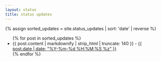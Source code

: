 ```yaml
---
layout: status
title: status updates
---
```


{% assign sorted_updates = site.status_updates | sort: 'date' | reverse %}
<ul>
  {% for post in sorted_updates %}
	<li>{{ post.content | markdownify | strip_html | truncate: 140 }} - <a href="{{ post.url }}" target="_blank">{{ post.date | date: "%Y-%m-%d %H:%M:%S %z" }}</a></li>
  {% endfor %}
</ul>